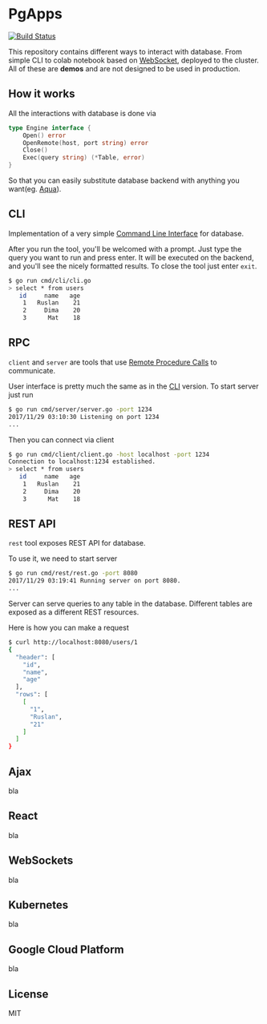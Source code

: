 # PgApps

[![Build Status](https://travis-ci.org/lionell/pgapps.svg?branch=master)](https://travis-ci.org/lionell/pgapps)

This repository contains different ways to interact with database. From simple CLI to colab notebook based on [WebSocket], deployed to the cluster.
All of these are **demos** and are not designed to be used in production.

## How it works

All the interactions with database is done via
```go
type Engine interface {
	Open() error
	OpenRemote(host, port string) error
	Close()
	Exec(query string) (*Table, error)
}
```
So that you can easily substitute database backend with anything you want(eg. [Aqua]).

## CLI

Implementation of a very simple [Command Line Interface](cli-wiki) for database.

After you run the tool, you'll be welcomed with a prompt.
Just type the query you want to run and press enter. It will be executed on the backend, and you'll see the nicely formatted results.
To close the tool just enter `exit`.

```bash
$ go run cmd/cli/cli.go
> select * from users
   id     name   age
    1   Ruslan    21
    2     Dima    20
    3      Mat    18
```

## RPC

`client` and `server` are tools that use [Remote Procedure Calls](rpc-wiki) to communicate.

User interface is pretty much the same as in the [CLI](#cli) version.
To start server just run

```bash
$ go run cmd/server/server.go -port 1234
2017/11/29 03:10:30 Listening on port 1234
...
```

Then you can connect via client

```bash
$ go run cmd/client/client.go -host localhost -port 1234
Connection to localhost:1234 established.
> select * from users
   id     name   age
    1   Ruslan    21
    2     Dima    20
    3      Mat    18
```

## REST API

`rest` tool exposes REST API for database.

To use it, we need to start server

```bash
$ go run cmd/rest/rest.go -port 8080
2017/11/29 03:19:41 Running server on port 8080.
...
```

Server can serve queries to any table in the database.
Different tables are exposed as a different REST resources.

Here is how you can make a request

```bash
$ curl http://localhost:8080/users/1
{
  "header": [
    "id",
    "name",
    "age"
  ],
  "rows": [
    [
      "1",
      "Ruslan",
      "21"
    ]
  ]
}
```

## Ajax

bla

## React

bla

## WebSockets

bla

## Kubernetes

bla

## Google Cloud Platform

bla

## License

MIT

[WebSocket]: https://en.wikipedia.org/wiki/WebSocket
[Aqua]: https://github.com/lionell/aqua
[cli-wiki]: https://en.wikipedia.org/wiki/Command-line_interface
[rpc-wiki]: https://en.wikipedia.org/wiki/Remote_procedure_call
